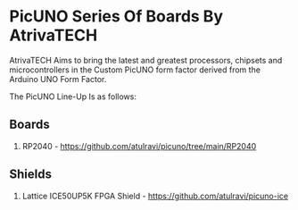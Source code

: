 # PicUNO Series Of Boards By AtrivaTECH

AtrivaTECH Aims to bring the latest and greatest processors, chipsets and microcontrollers in the Custom PicUNO form factor derived from the Arduino UNO Form Factor. 

The PicUNO Line-Up Is as follows:
## Boards
1) RP2040 - https://github.com/atulravi/picuno/tree/main/RP2040
## Shields 
1) Lattice ICE50UP5K FPGA Shield - https://github.com/atulravi/picuno-ice
